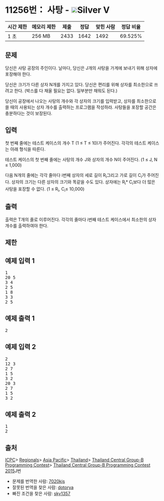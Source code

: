 # 11256번： 사탕 - <img src="https://static.solved.ac/tier_small/6.svg" style="height:20px" />Silver V


| 시간 제한 | 메모리 제한 | 제출 | 정답 | 맞힌 사람 | 정답 비율 |
| --- | --- | --- | --- | --- | --- |
| 1 초 | 256 MB | 2433 | 1642 | 1492 | 69.525% |


## 문제


당신은 사탕 공장의 주인이다. 날마다, 당신은 J개의 사탕을 가게에 보내기 위해 상자에 포장해야 한다.

당신은 크기가 다른 상자 N개를 가지고 있다. 당신은 편리를 위해 상자를 최소한으로 쓰려고 한다. (박스를 다 채울 필요는 없다. 일부분만 채워도 된다.)

당신이 공장에서 나오는 사탕의 개수와 각 상자의 크기를 입력받고, 상자를 최소한으로 쓸 때의 사용되는 상자 개수를 출력하는 프로그램을 작성하라. 사탕들을 포장할 공간은 충분하다는 것이 보장된다.




## 입력


첫 번째 줄에는 테스트 케이스의 개수 T (1 ≤ T ≤ 10)가 주어진다. 각각의 테스트 케이스는 아래 형식을 따른다.

테스트 케이스의 첫 번째 줄에는 사탕의 개수 J와 상자의 개수 N이 주어진다. (1 ≤ J, N ≤ 1,000)

다음 N개의 줄에는 각각 줄마다 i번째 상자의 세로 길이 R<sub>i</sub>그리고 가로 길이 C<sub>i</sub>가 주어진다. 상자의 크기는 다른 상자의 크기와 똑같을 수도 있다. 상자에는 R<sub>i</sub>* C<sub>i</sub>보다 더 많은 사탕을 포장할 수 없다. (1 ≤ R<sub>i</sub>, C<sub>i</sub>≤ 10,000)



## 출력


출력은 T개의 줄로 이루어진다. 각각의 줄마다 i번째 테스트 케이스에서 최소한의 상자 개수를 출력하여야 한다.




## 제한




## 예제 입력 1


<pre>1
20 5
3 4
2 5
1 8
3 3
2 5
</pre>


## 예제 출력 1


<pre>2
</pre>




## 예제 입력 2


<pre>2
12 3
2 7
1 5
3 2
20 3
2 7
1 5
3 2
</pre>


## 예제 출력 2


<pre>1
2
</pre>






## 출처


[ICPC](/category/1)> [Regionals](/category/7)> [Asia Pacific](/category/42)> [Thailand](/category/102)> [Thailand Central Group-B Programming Contest](/category/288)> [Thailand Central Group-B Programming Contest 2015](/category/detail/1391)J번
- 문제를 번역한 사람: [7020kjs](/user/7020kjs)
- 잘못된 번역을 찾은 사람: [dotorya](/user/dotorya)
- 빠진 조건을 찾은 사람: [sky1357](/user/sky1357)




